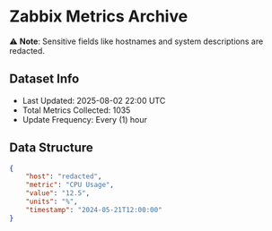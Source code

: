 # Zabbix Metrics Archive

⚠️ **Note**: Sensitive fields like hostnames and system descriptions are redacted.

## Dataset Info
- Last Updated: 2025-08-02 22:00 UTC
- Total Metrics Collected: 1035
- Update Frequency: Every (1) hour

## Data Structure
```json
{
    "host": "redacted",
    "metric": "CPU Usage",
    "value": "12.5",
    "units": "%",
    "timestamp": "2024-05-21T12:00:00"
}
```
